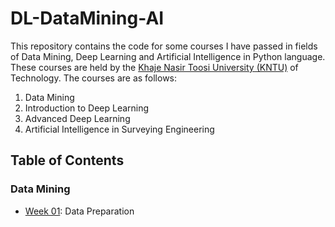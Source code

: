 # DL-DataMining-AI

This repository contains the code for some courses I have passed in fields of Data Mining, Deep Learning and Artificial Intelligence in Python language. These courses are held by the [Khaje Nasir Toosi University (KNTU)](https://geomatics.kntu.ac.ir/) of Technology. The courses are as follows:

1. Data Mining
2. Introduction to Deep Learning
3. Advanced Deep Learning
4. Artificial Intelligence in Surveying Engineering

## Table of Contents

### Data Mining

* [Week 01](https://github.com/Yousefess/DL-DataMining-AI/tree/main/01%20Data%20Mining/Week%2001): Data Preparation
